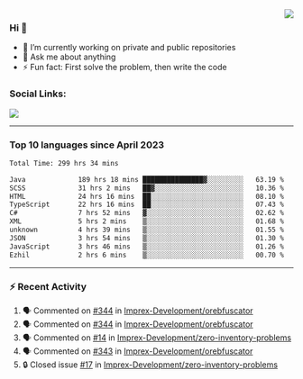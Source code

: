 <!--
<a href="https://wuffy.eu">
  <img align="right" src="https://github.com/ngloader/ngloader/blob/devcard/devcard.png" height="410" width="300" alt="NgLoader's Dev Card"/>
</a>
-->

<a href="https://wuffy.eu">
  <img align="right" src="https://github-readme-stats.vercel.app/api?username=ngloader&count_private=true&include_all_commits=true&show_icons=true&theme=dracula" />
</a>

### Hi 👋
- 🔭 I’m currently working on private and public repositories
- 💬 Ask me about anything
- ⚡ Fun fact: First solve the problem, then write the code

### Social Links:
<a href="https://discord.gg/jUtRU5Q">
  <img src="https://dcbadge.vercel.app/api/shield/128286216708685824?style=flat&theme=clean&compact=true" />
</a>

<!--
---

<div>
  <img src="https://github-readme-stats.vercel.app/api/wakatime?username=NgLoader&api_domain=wakapi.wuffy.dev&bg_color=282a36&title_color=ff6e96&icon_color=2F855A&text_color=ffffff&custom_title=Week%20Stats&layout=compact" />
</div>

---

<div>
  <img height="170" align="left" src="https://github-readme-stats.vercel.app/api?username=ngloader&count_private=true&include_all_commits=true&show_icons=true&theme=dracula" />
  <img src="https://github-readme-stats.vercel.app/api/top-langs/?username=ngloader&layout=compact&theme=dracula" />
</div>

---

<a href="https://github.com/ryo-ma/github-profile-trophy">
  <img width=800 src="https://github-profile-trophy.vercel.app/?username=ngloader&column=8&theme=dracula&no-frame=true"/>
</a>
-->

---

### Top 10 languages since April 2023

<!--START_SECTION:waka-->

```txt
Total Time: 299 hrs 34 mins

Java             189 hrs 18 mins ███████████████▓░░░░░░░░░   63.19 %
SCSS             31 hrs 2 mins   ██▓░░░░░░░░░░░░░░░░░░░░░░   10.36 %
HTML             24 hrs 16 mins  ██░░░░░░░░░░░░░░░░░░░░░░░   08.10 %
TypeScript       22 hrs 16 mins  ██░░░░░░░░░░░░░░░░░░░░░░░   07.43 %
C#               7 hrs 52 mins   ▓░░░░░░░░░░░░░░░░░░░░░░░░   02.62 %
XML              5 hrs 2 mins    ▒░░░░░░░░░░░░░░░░░░░░░░░░   01.68 %
unknown          4 hrs 39 mins   ▒░░░░░░░░░░░░░░░░░░░░░░░░   01.55 %
JSON             3 hrs 54 mins   ▒░░░░░░░░░░░░░░░░░░░░░░░░   01.30 %
JavaScript       3 hrs 46 mins   ▒░░░░░░░░░░░░░░░░░░░░░░░░   01.26 %
Ezhil            2 hrs 6 mins    ▒░░░░░░░░░░░░░░░░░░░░░░░░   00.70 %
```

<!--END_SECTION:waka-->

---

### :zap: Recent Activity
<!--START_SECTION:activity-->
1. 🗣 Commented on [#344](https://github.com/Imprex-Development/orebfuscator/issues/344#issuecomment-1890945200) in [Imprex-Development/orebfuscator](https://github.com/Imprex-Development/orebfuscator)
2. 🗣 Commented on [#344](https://github.com/Imprex-Development/orebfuscator/issues/344#issuecomment-1879579341) in [Imprex-Development/orebfuscator](https://github.com/Imprex-Development/orebfuscator)
3. 🗣 Commented on [#14](https://github.com/Imprex-Development/zero-inventory-problems/issues/14#issuecomment-1872210592) in [Imprex-Development/zero-inventory-problems](https://github.com/Imprex-Development/zero-inventory-problems)
4. 🗣 Commented on [#343](https://github.com/Imprex-Development/orebfuscator/issues/343#issuecomment-1872113035) in [Imprex-Development/orebfuscator](https://github.com/Imprex-Development/orebfuscator)
5. 🔒 Closed issue [#17](https://github.com/Imprex-Development/zero-inventory-problems/issues/17) in [Imprex-Development/zero-inventory-problems](https://github.com/Imprex-Development/zero-inventory-problems)
<!--END_SECTION:activity-->
